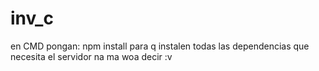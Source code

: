 # inv_c
en CMD pongan:
npm install
para q instalen todas las dependencias que necesita el servidor
na ma woa decir :v
